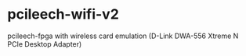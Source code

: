 # pcileech-wifi-v2
pcileech-fpga with wireless card emulation (D-Link DWA-556 Xtreme N PCIe Desktop Adapter)
